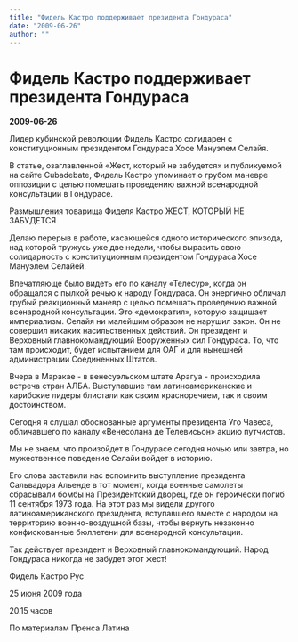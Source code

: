 ```yaml
---
title: "Фидель Кастро поддерживает президента Гондураса"
date: "2009-06-26"
author: ""
---
```


# Фидель Кастро поддерживает президента Гондураса

**2009-06-26** 

Лидер кубинской революции Фидель Кастро солидарен  с конституционным президентом Гондураса Хосе Мануэлем  Селайя. 

 

В статье, озаглавленной «Жест, который не забудется»  и публикуемой  на сайте  Cubadebate, Фидель Кастро упоминает о  грубом  маневре оппозиции  с целью помешать проведению важной всенародной консультации в Гондурасе.  



Размышления товарища Фиделя Кастро ЖЕСТ, КОТОРЫЙ НЕ ЗАБУДЕТСЯ  

 

Делаю перерыв в работе, касающейся одного исторического эпизода, над которой тружусь уже две недели, чтобы выразить свою солидарность с конституционным президентом Гондураса Хосе Мануэлем Селайей.   

 

Впечатляюще было видеть его по каналу «Телесур», когда он обращался с пылкой речью к народу Гондураса. Он энергично обличал грубый реакционный маневр с целью помешать проведению важной всенародной консультации. Это «демократия», которую защищает империализм. Селайя ни малейшим образом не нарушил закон. Он не совершил никаких насильственных действий. Он президент и Верховный главнокомандующий Вооруженных сил Гондураса. То, что там происходит, будет испытанием для ОАГ и для нынешней администрации Соединенных Штатов.       

 

Вчера в Маракае - в венесуэльском штате Арагуа - происходила встреча стран АЛБА. Выступавшие там латиноамериканские и карибские лидеры блистали как своим красноречием, так и своим достоинством.   

 

Сегодня я слушал обоснованные аргументы президента Уго Чавеса, обличавшего по каналу «Венесолана де Телевисьон» акцию путчистов.  

 

Мы не знаем, что произойдет в Гондурасе сегодня ночью или завтра, но мужественное поведение Селайи войдет в историю.  

 

Его слова заставили нас вспомнить выступление президента Сальвадора Альенде в тот момент, когда военные самолеты сбрасывали бомбы на Президентский дворец, где он героически погиб 11 сентября 1973 года. На этот раз мы видели другого латиноамериканского президента, вступавшего вместе с народом на территорию военно-воздушной базы, чтобы  вернуть незаконно конфискованные бюллетени для всенародной консультации.   

 

Так действует президент и Верховный главнокомандующий. Народ Гондураса никогда не забудет этот жест!



Фидель Кастро Рус

25 июня 2009 года

20.15 часов



По материалам Пренса Латина